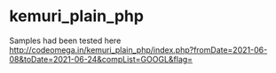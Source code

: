 # kemuri_plain_php

Samples had been tested here
http://codeomega.in/kemuri_plain_php/index.php?fromDate=2021-06-08&toDate=2021-06-24&compList=GOOGL&flag=
